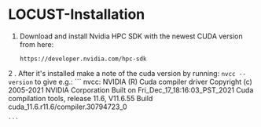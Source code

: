 # LOCUST-Installation

1. Download and install Nvidia HPC SDK with the newest CUDA version from here:
   ```
   https://developer.nvidia.com/hpc-sdk
   ```

2 . After it's installed make a note of the cuda version by running:
    ```
    nvcc --version
    ```
    to give e.g.:
    ```
    nvcc: NVIDIA (R) Cuda compiler driver
    Copyright (c) 2005-2021 NVIDIA Corporation
    Built on Fri_Dec_17_18:16:03_PST_2021
    Cuda compilation tools, release 11.6, V11.6.55
    Build cuda_11.6.r11.6/compiler.30794723_0

    ```
